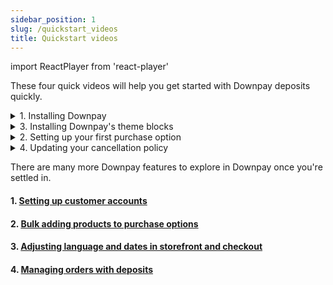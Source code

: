 ```yaml
---
sidebar_position: 1
slug: /quickstart_videos
title: Quickstart videos
---
```

import ReactPlayer from 'react-player'

These four quick videos will help you get started with Downpay deposits quickly.

<details><summary>1. Installing Downpay</summary>
<p>

#### This video will teach you how to install Downpay

<ReactPlayer controls url='https://hypehound-public.s3.amazonaws.com/Downpay_install.mp4'/>

For detailed instructions, review the [Installing Downpay](/installing-downpay)
</p>
</details>

<details><summary>3. Installing Downpay's theme blocks</summary>
<p>

#### Now that we have our first product with a deposit, we will enable theme blocks to display deposits on the storefront.
<ReactPlayer controls url='https://hypehound-public.s3.amazonaws.com/Downpay_blocks.mp4'/>

For detailed instructions, review [Installing Downpay to themes](/installing-to-themes)
</p>
</details>

<details><summary> 2. Setting up your first purchase option</summary>
<p>

#### We'll go through how to offer your first deposit
<ReactPlayer controls url='https://hypehound-public.s3.amazonaws.com/Downpay_create_option.mp4'/>

For detailed instructions, review [Creating purchase options](/creating-purchase-options)
</p>
</details>

<details><summary>4. Updating your cancellation policy</summary>
<p>

#### Let's customize your cancellation policy to ensure customers understand your terms
<ReactPlayer controls url='https://hypehound-public.s3.amazonaws.com/Downpay_policy.mp4'/>

For detailed instructions, review [Creating a cancellation policy](/customer-purchase-policy)
</p>
</details>

There are many more Downpay features to explore in Downpay once you're settled in. 

#### 1. [Setting up customer accounts](/customer-portal-setup)
#### 2. [Bulk adding products to purchase options](/bulk-workflows)
#### 3. [Adjusting language and dates in storefront and checkout](date-management)
#### 4. [Managing orders with deposits](/order-management)